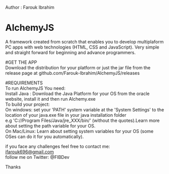 Author : Farouk Ibrahim

# AlchemyJS
A framework created from scratch that enables you to develop multiplaform PC apps  with web technologies (HTML, CSS and JavaScript). Very simple and straight forward for beginning and advance programmers.<br/>

#GET THE APP<br/>
Download the distribution for your platform or just the jar file from the release page at github.com/Farouk-Ibrahim/AlchemyJS/releases

#REQUIREMENTS<br/>
To run AlchemyJS You need: <br/>
  Install Java : Download the Java Platform for your OS from the oracle website, install it and then run Alchemy.exe <br/>
  To build your project: <br/>
    On windows: set your 'PATH' system variable at the 'System Settings' to the location of your java.exe file in your java installation folder <br/>
      e.g 'C://Program Files/Java/jre_XXX/bin/' (without the quotes).Learn more about setting the path variable for your OS.   <br/>
    On Mac/Linux: Learn about setting system variables for your OS (some OSes can do it for you automatically).<br/>
      
      
  if you face any challenges feel free to contact me:<br/>
   ifarouk696@gmail.com<br/>
   follow me on Twitter: @FIBDev <br/>

   Thanks
